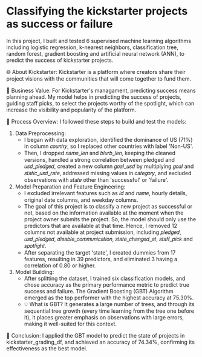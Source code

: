# Classifying the kickstarter projects as success or failure
In this project, I built and tested 6 supervised machine learning algorithms including logistic regression, k-nearest neighbors, classification tree, random forest, gradient boosting and artificial neural network (ANN), to predict the success of kickstarter projects.

🌐 About Kickstarter:
Kickstarter is a platform where creators share their project visions with the communities that will come together to fund them. 

💼 Business Value:
For Kickstarter's managament, predicting success means planning ahead. My model helps in predicting the success of projects, guiding staff picks, to select the projects worthy of the spotlight, which can increase the visibility and popularity of the platform.

🔄 Process Overview:
I followed these steps to build and test the models:
1. Data Preprocessing:
   - I began with data exploration, identified the dominance of US (71%) in column 𝑐𝑜𝑢𝑛𝑡𝑟𝑦, so I replaced other countries with label 'Non-US'.
   - Then, I dropped 𝑛𝑎𝑚𝑒_𝑙𝑒𝑛 and 𝑏𝑙𝑢𝑟𝑏_𝑙𝑒𝑛, keeping the cleaned versions, handled a strong correlation between pledged and 𝑢𝑠𝑑_𝑝𝑙𝑒𝑑𝑔𝑒𝑑, created a new column 𝑔𝑜𝑎𝑙_𝑢𝑠𝑑 by multiplying 𝑔𝑜𝑎𝑙 and 𝑠𝑡𝑎𝑡𝑖𝑐_𝑢𝑠𝑑_𝑟𝑎𝑡𝑒, addressed missing values in 𝑐𝑎𝑡𝑒𝑔𝑜𝑟𝑦, and excluded observations with 𝑠𝑡𝑎𝑡𝑒 other than 'successful' or 'failure'.
2. Model Preparation and Feature Engineering:
   - I excluded irrelevant features such as 𝑖𝑑 and 𝑛𝑎𝑚𝑒, hourly details, original date columns, and weekday columns.
   - The goal of this project is to classify a new project as successful or not, based on the information available at the moment when the project owner submits the project. So, the model should only use the predictors that are available at that time. Hence, I removed 12 columns not available at project submission, including 𝑝𝑙𝑒𝑑𝑔𝑒𝑑, 𝑢𝑠𝑑_𝑝𝑙𝑒𝑑𝑔𝑒𝑑, 𝑑𝑖𝑠𝑎𝑏𝑙𝑒_𝑐𝑜𝑚𝑚𝑢𝑛𝑖𝑐𝑎𝑡𝑖𝑜𝑛, 𝑠𝑡𝑎𝑡𝑒_𝑐h𝑎𝑛𝑔𝑒𝑑_𝑎𝑡, 𝑠𝑡𝑎𝑓𝑓_𝑝𝑖𝑐𝑘 and 𝑠𝑝𝑜𝑡𝑙𝑖𝑔h𝑡.
   - After separating the target 'state', I created dummies from 17 features, resulting in 39 predictors, and eliminated 3 having a correlation of 0.80 or higher.
4. Model Building:
   - After splitting the dataset, I trained six classification models, and chose accuracy as the primary performance metric to predict true success and failure. The Gradient Boosting (GBT) Algorithm emerged as the top performer with the highest accuracy at 75.30%.
   - 💡 What is GBT? 
It generates a large number of trees, and through its sequential tree growth (every time learning from the tree one before it), it places greater emphasis on observations with large errors, making it well-suited for this context.

🎉 Conclusion:
I applied the GBT model to predict the state of projects in kickstarter_grading_df, and achieved an accuracy of 74.34%, confirming its effectiveness as the best model.
